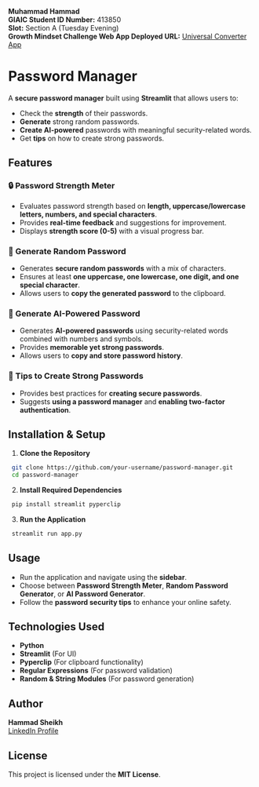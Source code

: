 
**Muhammad Hammad**  
**GIAIC Student ID Number:** 413850  
**Slot:** Section A (Tuesday Evening)  
**Growth Mindset Challenge Web App Deployed URL:** [Universal Converter App](https://universalconverterapp.streamlit.app/)

# Password Manager

A **secure password manager** built using **Streamlit** that allows users to:
- Check the **strength** of their passwords.
- **Generate** strong random passwords.
- **Create AI-powered** passwords with meaningful security-related words.
- Get **tips** on how to create strong passwords.

## Features

### 🔒 Password Strength Meter
- Evaluates password strength based on **length, uppercase/lowercase letters, numbers, and special characters**.
- Provides **real-time feedback** and suggestions for improvement.
- Displays **strength score (0-5)** with a visual progress bar.

### 🔑 Generate Random Password
- Generates **secure random passwords** with a mix of characters.
- Ensures at least **one uppercase, one lowercase, one digit, and one special character**.
- Allows users to **copy the generated password** to the clipboard.

### 🤖 Generate AI-Powered Password
- Generates **AI-powered passwords** using security-related words combined with numbers and symbols.
- Provides **memorable yet strong passwords**.
- Allows users to **copy and store password history**.

### 🔐 Tips to Create Strong Passwords
- Provides best practices for **creating secure passwords**.
- Suggests **using a password manager** and **enabling two-factor authentication**.

## Installation & Setup

1. **Clone the Repository**
```bash
 git clone https://github.com/your-username/password-manager.git
 cd password-manager
```

2. **Install Required Dependencies**
```bash
 pip install streamlit pyperclip
```

3. **Run the Application**
```bash
 streamlit run app.py
```

## Usage
- Run the application and navigate using the **sidebar**.
- Choose between **Password Strength Meter**, **Random Password Generator**, or **AI Password Generator**.
- Follow the **password security tips** to enhance your online safety.

## Technologies Used
- **Python**
- **Streamlit** (For UI)
- **Pyperclip** (For clipboard functionality)
- **Regular Expressions** (For password validation)
- **Random & String Modules** (For password generation)

## Author
**Hammad Sheikh**  
[LinkedIn Profile](https://www.linkedin.com/in/hammad-sheikh-51294b284/)

## License
This project is licensed under the **MIT License**.

